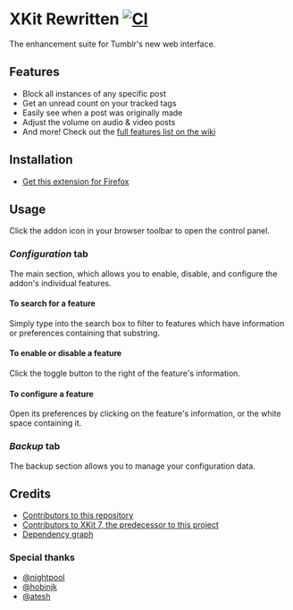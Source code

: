 # XKit Rewritten [![CI](https://github.com/AprilSylph/XKit-Rewritten/workflows/CI/badge.svg)](https://github.com/AprilSylph/XKit-Rewritten/actions?query=workflow%3ACI)
The enhancement suite for Tumblr's new web interface.

## Features
- Block all instances of any specific post
- Get an unread count on your tracked tags
- Easily see when a post was originally made
- Adjust the volume on audio & video posts
- And more! Check out the [full features list on the wiki](https://github.com/AprilSylph/XKit-Rewritten/wiki/Features)

## Installation
- [Get this extension for Firefox](https://addons.mozilla.org/addon/xkit-rewritten/)

## Usage
Click the addon icon in your browser toolbar to open the control panel.

### *Configuration* tab
The main section, which allows you to enable, disable, and configure the addon's individual features.

#### To search for a feature
Simply type into the search box to filter to features which have information or preferences containing that substring.
#### To enable or disable a feature
Click the toggle button to the right of the feature's information.  
#### To configure a feature
Open its preferences by clicking on the feature's information, or the white space containing it.

### *Backup* tab
The backup section allows you to manage your configuration data.

## Credits
- [Contributors to this repository](https://github.com/AprilSylph/XKit-Rewritten/graphs/contributors)
- [Contributors to XKit 7, the predecessor to this project](https://github.com/new-xkit/XKit/graphs/contributors)
- [Dependency graph](https://github.com/AprilSylph/XKit-Rewritten/network/dependencies)

### Special thanks
- [@nightpool](https://github.com/nightpool)
- [@hobinjk](https://github.com/hobinjk)
- [@atesh](https://github.com/atesh)
